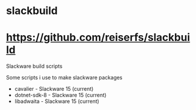 # slackbuild

# https://github.com/reiserfs/slackbuild

Slackware build scripts

Some scripts i use to make slackware packages

 - cavalier - Slackware 15 (current)
 - dotnet-sdk-8 - Slackware 15 (current)
 - libadwaita - Slackware 15 (current)
